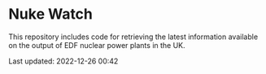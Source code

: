 # Nuke Watch

This repository includes code for retrieving the latest information available on the output of EDF nuclear power plants in the UK.

Last updated: 2022-12-26 00:42